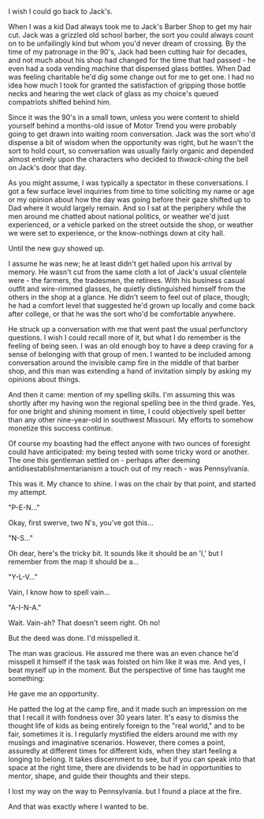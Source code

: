 I wish I could go back to Jack's.

When I was a kid Dad always took me to Jack's Barber Shop to get my hair cut. Jack was a grizzled old school barber, the sort you could always count on to be unfailingly kind but whom you'd never dream of crossing. By the time of my patronage in the 90's, Jack had been cutting hair for decades, and not much about his shop had changed for the time that had passed - he even had a soda vending machine that dispensed glass bottles. When Dad was feeling charitable he'd dig some change out for me to get one. I had no idea how much I took for granted the satisfaction of gripping those bottle necks and hearing the wet clack of glass as my choice's queued compatriots shifted behind him.

Since it was the 90's in a small town, unless you were content to shield yourself behind a months-old issue of Motor Trend you were probably going to get drawn into waiting room conversation. Jack was the sort who'd dispense a bit of wisdom when the opportunity was right, but he wasn't the sort to hold court, so conversation was usually fairly organic and depended almost entirely upon the characters who decided to *thwack-ching* the bell on Jack's door that day.

As you might assume, I was typically a spectator in these conversations. I got a few surface level inquiries from time to time soliciting my name or age or my opinion about how the day was going before their gaze shifted up to Dad where it would largely remain. And so I sat at the periphery while the men around me chatted about national politics, or weather we'd just experienced, or a vehicle parked on the street outside the shop, or weather we were set to experience, or the know-nothings down at city hall. 

Until the new guy showed up.

I assume he was new; he at least didn't get hailed upon his arrival by memory. He wasn't cut from the same cloth a lot of Jack's usual clientele were - the farmers, the tradesmen, the retirees. With his business casual outfit and wire-rimmed glasses, he quietly distinguished himself from the others in the shop at a glance. He didn't seem to feel out of place, though; he had a comfort level that suggested he'd grown up locally and come back after college, or that he was the sort who'd be comfortable anywhere. 

He struck up a conversation with me that went past the usual perfunctory questions. I wish I could recall more of it, but what I do remember is the feeling of being seen. I was an old enough boy to have a deep craving for a sense of belonging with that group of men. I wanted to be included among conversation around the invisible camp fire in the middle of that barber shop, and this man was extending a hand of invitation simply by asking my opinions about things.

And then it came: mention of my spelling skills. I'm assuming this was shortly after my having won the regional spelling bee in the third grade. Yes, for one bright and shining moment in time, I could objectively spell better than any other nine-year-old in southwest Missouri. My efforts to somehow monetize this success continue.

Of course my boasting had the effect anyone with two ounces of foresight could have anticipated: my being tested with some tricky word or another. The one this gentleman settled on - perhaps after deeming antidisestablishmentarianism a touch out of my reach - was Pennsylvania.

This was it. My chance to shine. I was on the chair by that point, and started my attempt. 

"P-E-N..."

Okay, first swerve, two N's, you've got this...

"N-S..." 

Oh dear, here's the tricky bit. It sounds like it should be an 'I,' but I remember from the map it should be a...

"Y-L-V..."

Vain, I know how to spell vain...

"A-I-N-A." 

Wait. Vain-ah? That doesn't seem right. Oh no!

But the deed was done. I'd misspelled it.

The man was gracious. He assured me there was an even chance he'd misspell it himself if the task was foisted on him like it was me. And yes, I beat myself up in the moment. But the perspective of time has taught me something: 

He gave me an opportunity. 

He patted the log at the camp fire, and it made such an impression on me that I recall it with fondness over 30 years later. It's easy to dismiss the thought life of kids as being entirely foreign to the "real world," and to be fair, sometimes it is. I regularly mystified the elders around me with my musings and imaginative scenarios. However, there comes a point, assuredly at different times for different kids, when they start feeling a longing to belong. It takes discernment to see, but if you can speak into that space at the right time, there are dividends to be had in opportunities to mentor, shape, and guide their thoughts and their steps.

I lost my way on the way to Pennsylvania. but I found a place at the fire.

And that was exactly where I wanted to be.